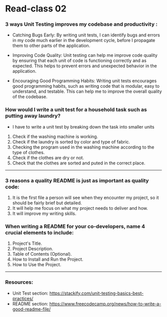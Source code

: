 # Read-class 02

### 3 ways Unit Testing improves my codebase and productivity :
- Catching Bugs Early: By writing unit tests, I can identify bugs and errors in my code much earlier in the development cycle, before I propagate them to other parts of the application.

- Improving Code Quality: Unit testing can help me improve code quality by ensuring that each unit of code is functioning correctly and as expected. This helps to prevent errors and unexpected behavior in the application.

- Encouraging Good Programming Habits: Writing unit tests encourages good programming habits, such as writing code that is modular, easy to understand, and testable. This can help me to improve the overall quality of the codebase.

### How would I write a unit test for a household task such as putting away laundry?
- I have to write a unit test by breaking down the task into smaller units 
1. Check if the washing machine is working.
2. Check if the laundry is sorted by color and type of fabric.
3. Checking the program used in the washing machine according to the type of clothes.
4. Check if the clothes are dry or not.
5. Check that the clothes are sorted and puted in the correct place.
---
### 3 reasons a quality README is just as important as quality code:
1. It is the first file a person will see when they encounter my project, so it should be fairly brief but detailed.
2. It will help me focus on what my project needs to deliver and how.
3. It will improve my writing skills.

### When writing a README for your co-developers, name 4 crucial elements to include:
1. Project's Title.
2. Project Description.
3. Table of Contents (Optional).
4. How to Install and Run the Project.
5. How to Use the Project.

---
### Resources:
- Unit Test section: https://stackify.com/unit-testing-basics-best-practices/
- README section: https://www.freecodecamp.org/news/how-to-write-a-good-readme-file/